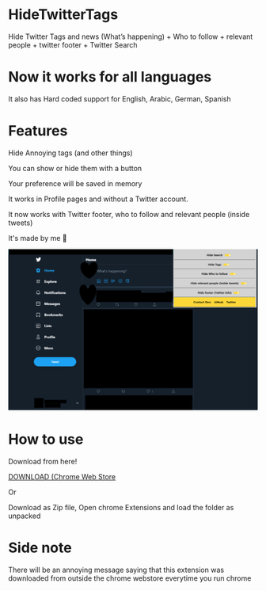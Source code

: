 # HideTwitterTags

Hide Twitter Tags and news (What’s happening) + Who to follow + relevant people + twitter footer + Twitter Search

# Now it works for all languages

It also has Hard coded support for English, Arabic, German, Spanish

# Features

Hide Annoying tags (and other things)

You can show or hide them with a button

Your preference will be saved in memory

It works in Profile pages and without a Twitter account.

It now works with Twitter footer, who to follow and relevant people (inside tweets)

It's made by me 💅

![Screenshot](https://github.com/Sal7one/HideTwitterTags/blob/master/newscreenshot.png?raw=true)

# How to use

Download from here!

[DOWNLOAD (Chrome Web Store](https://chrome.google.com/webstore/detail/twitter-tags-hider/njfgdkckokikphjhheihclmnjnbchfci)

Or

Download as Zip file, Open chrome Extensions and load the folder as unpacked

# Side note

There will be an annoying message saying that this extension was downloaded from outside the chrome webstore everytime you run chrome
